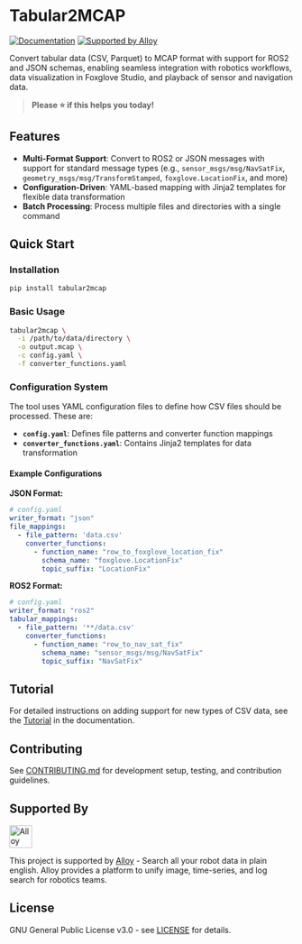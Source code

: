 # Tabular2MCAP

[![Documentation](https://img.shields.io/badge/docs-mkdocs-2d62ff?style=flat&labelColor=f8f9fa&color=2d62ff)](https://alloyrobotics.github.io/tabular2mcap/)
[![Supported by Alloy](https://img.shields.io/badge/Supported%20by-Alloy-2d62ff?style=flat&labelColor=f8f9fa&color=2d62ff)](https://usealloy.ai)

Convert tabular data (CSV, Parquet) to MCAP format with support for ROS2 and JSON schemas, enabling seamless integration with robotics workflows, data visualization in Foxglove Studio, and playback of sensor and navigation data.

> **Please ⭐ if this helps you today!**

## Features

- **Multi-Format Support**: Convert to ROS2 or JSON messages with support for standard message types (e.g., `sensor_msgs/msg/NavSatFix`, `geometry_msgs/msg/TransformStamped`, `foxglove.LocationFix`, and more)
- **Configuration-Driven**: YAML-based mapping with Jinja2 templates for flexible data transformation
- **Batch Processing**: Process multiple files and directories with a single command

## Quick Start

### Installation

```bash
pip install tabular2mcap
```

### Basic Usage

```bash
tabular2mcap \
  -i /path/to/data/directory \
  -o output.mcap \
  -c config.yaml \
  -f converter_functions.yaml
```

### Configuration System

The tool uses YAML configuration files to define how CSV files should be processed. These are:

- **`config.yaml`**: Defines file patterns and converter function mappings
- **`converter_functions.yaml`**: Contains Jinja2 templates for data transformation

#### Example Configurations

**JSON Format:**
```yaml
# config.yaml
writer_format: "json"
file_mappings:
  - file_pattern: 'data.csv'
    converter_functions:
      - function_name: "row_to_foxglove_location_fix"
        schema_name: "foxglove.LocationFix"
        topic_suffix: "LocationFix"
```

**ROS2 Format:**
```yaml
# config.yaml
writer_format: "ros2"
tabular_mappings:
  - file_pattern: '**/data.csv'
    converter_functions:
      - function_name: "row_to_nav_sat_fix"
        schema_name: "sensor_msgs/msg/NavSatFix"
        topic_suffix: "NavSatFix"
```


## Tutorial

For detailed instructions on adding support for new types of CSV data, see the [Tutorial](https://alloyrobotics.github.io/tabular2mcap/tutorial/) in the documentation.

## Contributing

See [CONTRIBUTING.md](CONTRIBUTING.md) for development setup, testing, and contribution guidelines.

## Supported By

<a href="https://usealloy.ai" target="_blank">
  <img src="https://cdn.prod.website-files.com/68c02115d6be7142be8a1553/68e70108f9c8d1c5629ce407_logo-padding-256px.png" alt="Alloy" height="40" />
</a>

This project is supported by [Alloy](https://usealloy.ai) - Search all your robot data in plain english. Alloy provides a platform to unify image, time-series, and log search for robotics teams.

## License

GNU General Public License v3.0 - see [LICENSE](LICENSE) for details.
